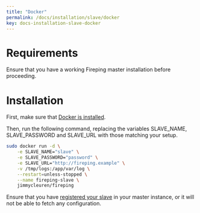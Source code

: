 ```yaml
---
title: "Docker"
permalink: /docs/installation/slave/docker
key: docs-installation-slave-docker
---
```


# Requirements

Ensure that you have a working Fireping master installation before proceeding.

# Installation

First, make sure that [Docker is installed](https://docs.docker.com/engine/install/debian/).

Then, run the following command, replacing the variables SLAVE_NAME, SLAVE_PASSWORD and SLAVE_URL with those matching your setup.

```bash
sudo docker run -d \
    -e SLAVE_NAME="slave" \
    -e SLAVE_PASSWORD="password" \
    -e SLAVE_URL="http://fireping.example" \
    -v /tmp/logs:/app/var/log \
    --restart=unless-stopped \
    --name fireping-slave \
    jimmycleuren/fireping
```

Ensure that you have [registered your slave](/docs/installation/master/fireping/#slave-registration) in your master instance, or it will not be able to fetch any configuration.
